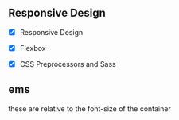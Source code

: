 ## Responsive Design

- [x] Responsive Design
- [x] Flexbox
- [x] CSS Preprocessors and Sass


## ems
these are relative to the font-size of the container
